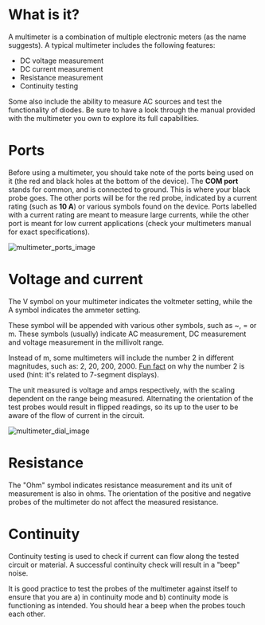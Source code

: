# What is it? 
A multimeter is a combination of multiple electronic meters (as the name suggests). A typical multimeter includes the following features: 
- DC voltage measurement
- DC current measurement 
- Resistance measurement 
- Continuity testing

Some also include the ability to measure AC sources and test the functionality of diodes. Be sure to have a look through the manual provided with the multimeter you own to explore its full capabilities. 

# Ports
Before using a multimeter, you should take note of the ports being used on it (the red and black holes at the bottom of the device). The **COM port** stands for common, and is connected to ground. This is where your black probe goes. The other ports will be for the red probe, indicated by a current rating (such as **10 A**) or various symbols found on the device. Ports labelled with a current rating are meant to measure large currents, while the other port is meant for low current applications (check your multimeters manual for exact specifications).  

![multimeter_ports_image](./img/picture.png)

# Voltage and current
The V symbol on your multimeter indicates the voltmeter setting, while the A symbol indicates the ammeter setting. 

These symbol will be appended with various other symbols, such as ~, = or m. These symbols (usually) indicate AC measurement, DC measurement and voltage measurement in the millivolt range. 

Instead of m, some multimeters will include the number 2 in different magnitudes, such as: 2, 20, 200, 2000. [Fun fact](https://electronics.stackexchange.com/questions/74864/why-does-my-multimeter-use-increments-of-2) on why the number 2 is used (hint: it's related to 7-segment displays).

The unit measured is voltage and amps respectively, with the scaling dependent on the range being measured. Alternating the orientation of the test probes would result in flipped readings, so its up to the user to be aware of the flow of current in the circuit. 

![multimeter_dial_image](./img/picture.png)

# Resistance 
The "Ohm" symbol indicates resistance measurement and its unit of measurement is also in ohms. The orientation of the positive and negative probes of the multimeter do not affect the measured resistance.

# Continuity  
Continuity testing is used to check if current can flow along the tested circuit or material. A successful continuity check will result in a "beep" noise. 

It is good practice to test the probes of the multimeter against itself to ensure that you are a) in continuity mode and b) continuity mode is functioning as intended. You should hear a beep when the probes touch each other. 
